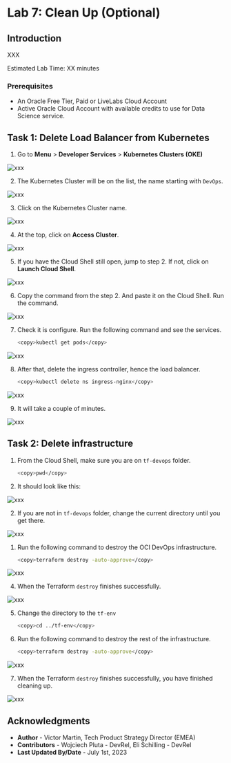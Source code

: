 # Lab 7: Clean Up (Optional)

## Introduction

XXX

Estimated Lab Time: XX minutes

### Prerequisites

* An Oracle Free Tier, Paid or LiveLabs Cloud Account
* Active Oracle Cloud Account with available credits to use for Data Science service.

## Task 1: Delete Load Balancer from Kubernetes

1. Go to **Menu** > **Developer Services** > **Kubernetes Clusters (OKE)**

  ![xxx](images/xxx.png)

2. The Kubernetes Cluster will be on the list, the name starting with `DevOps`.

  ![xxx](images/xxx.png)

3. Click on the Kubernetes Cluster name.

  ![xxx](images/xxx.png)

4. At the top, click on **Access Cluster**.

  ![xxx](images/xxx.png)

5. If you have the Cloud Shell still open, jump to step 2. If not, click on **Launch Cloud Shell**.

  ![xxx](images/xxx.png)

6. Copy the command from the step 2. And paste it on the Cloud Shell. Run the command.

  ![xxx](images/xxx.png)

7. Check it is configure. Run the following command and see the services.

    ```bash
    <copy>kubectl get pods</copy>
    ```

  ![xxx](images/xxx.png)

8. After that, delete the ingress controller, hence the load balancer.

    ```bash
    <copy>kubectl delete ns ingress-nginx</copy>
    ```

  ![xxx](images/xxx.png)

9. It will take a couple of minutes.

  ![xxx](images/xxx.png)

## Task 2: Delete infrastructure

1. From the Cloud Shell, make sure you are on `tf-devops` folder.

    ```bash
    <copy>pwd</copy>
    ```

2. It should look like this:

  ![xxx](./images/xxx.png)

2. If you are not in `tf-devops` folder, change the current directory until you get there.

  ![xxx](./images/xxx.png)

1. Run the following command to destroy the OCI DevOps infrastructure.

    ```bash
    <copy>terraform destroy -auto-approve</copy>
    ```

  ![xxx](./images/xxx.png)

4. When the Terraform `destroy` finishes successfully.

  ![xxx](./images/xxx.png)

5. Change the directory to the `tf-env`

    ```bash
    <copy>cd ../tf-env</copy>
    ```

6. Run the following command to destroy the rest of the infrastructure.

    ```bash
    <copy>terraform destroy -auto-approve</copy>
    ```

  ![xxx](./images/xxx.png)

7. When the Terraform `destroy` finishes successfully, you have finished cleaning up.

  ![xxx](./images/xxx.png)

## Acknowledgments

* **Author** - Victor Martin, Tech Product Strategy Director (EMEA)
* **Contributors** - Wojciech Pluta - DevRel, Eli Schilling - DevRel
* **Last Updated By/Date** - July 1st, 2023